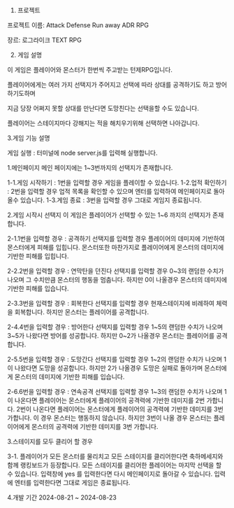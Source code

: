 1. 프로젝트

프로젝트 이름: Attack Defense Run away ADR RPG

장르: 로그라이크 TEXT RPG

2. 게임 설명

이 게임은 플레이어와 몬스터가 한번씩 주고받는 턴제RPG입니다.

플레이어에게는 여러 가지 선택지가 주어지고 선택에 따라 상대를 공격하기도 하고 방어하기도하며

지금 당장 어쩌지 못할 상대를 만난다면 도망친다는 선택을할 수도 있습니다.

플레이어는 스테이지마다 강해지는 적을 해치우기위해 선택하면 나아갑니다.

3.게임 기능 설명

게임 실행 : 터미널에 node server.js를 입력해 실행합니다.

1.메인페이지
메인 페이지에는 1~3번까지의 선택지가 존재합니다.

1-1.게임 시작하기 : 1번을 입력할 경우 게임을 플레이할 수 있습니다.
1-2.업적 확인하기 : 2번을 입력할 경우 업적 목록을 확인할 수 있으며 엔터를 입력하여 메인페이지로 돌아올수 있습니다.
1-3.게임 종료 : 3번을 입력할 경우 그대로 게임지 종료됩니다.

2.게임 시작시 선택지
이 게임은 플레이어가 선택할 수 있는 1~6 까지의 선택지가 존재합니다.

2-1.1번을 입력할 경우 : 공격하기 선택지를 입력할 경우 플레이어의 데미지에 기반하여 몬스터에게 피해를 입힙니다.
몬스터또한 마찬가지로 플레이어에게 몬스터의 데미지에 기반한 피해를 입힙니다.

2-2.2번을 입력할 경우 : 연막탄을 던진다 선택지를 입력할 경우 0~3의 랜덤한 수치가 나오며 그 수치만큼 몬스터의 행동을 멈춥니다.
하지만 0이 나올경우 몬스터의 데미지에 기반한 피해를 입습니다.

2-3.3번을 입력할 경우 : 회복한다 선택지를 입력할 경우 현재스테이지에 비례하여 체력을 회복합니다.
하지만 몬스터는 플레이어를 공격합니다.

2-4.4번을 입력할 경우 : 방어한다 선택지를 입력할 경우 1~5의 랜덤한 수치가 나오며 3~5가 나왔다면 방어를 성공합니다.
하지만 0~2가 나올경우 몬스터는 플레이어를 공격합니다.

2-5.5번을 입력할 경우 : 도망간다 선택지를 입력할 경우 1~2의 랜덤한 수치가 나오며 1이 나왔다면 도망을 성공합니다.
하지만 2가 나올경우 도망은 실패로 돌아가며 몬스터에게 몬스터의 데미지에 기반한 피해를 입습니다.

2-6.6번을 입력할 경우 : 연속공격 선택지를 입력할 경우 1~3의 랜덤한 수치가 나오며 1이 나온다면 플레이어는 몬스터에게 플레이어의 공격력에 기반한 데미지를 2번 가합니다.
2번이 나온다면 플레이어는 몬스터에게 플레이어의 공격력에 기반한 데미지를 3번 가합니다.
이 경우 몬스터는 행동하지 않습니다.
하지만 3번이 나올 경우 몬스터는 플레이어에게 몬스터의 공격력에 기반한 데미지를 3번 가합니다.

3.스테이지를 모두 클리어 할 경우

3-1. 플레이어가 모든 몬스터를 물리치고 모든 스테이지를 클리어한다면 축하메세지와 함께 랭킹보드가 등장합니다.
모든 스테이지를 클리어한 플레이어는 마지막 선택을 할 수 있습니다.
입력창에 yes 를 입력한다면 다시 메인페이지로 돌아갈 수 있습니다.
입력에 엔터를 입력한다면 그대로 게임은 종료됩니다.

4.개발 기간
2024-08-21 ~ 2024-08-23
